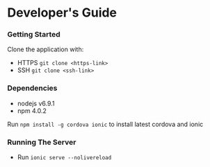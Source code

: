 # Developer's Guide #

### Getting Started ###

Clone the application with:

* HTTPS `git clone <https-link>` 
* SSH `git clone <ssh-link>`

### Dependencies ###

* nodejs v6.9.1
* npm 4.0.2

Run `npm install -g cordova ionic` to install latest cordova and ionic

### Running The Server ###

* Run `ionic serve --nolivereload`